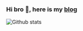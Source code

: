 ### Hi bro 👋, here is my [blog](https://blog.jogiter.cn/)

![Github stats](https://github-readme-stats.vercel.app/api?username=jogiter&show_icons=true&bg_color=343640&theme=tokyonight&hide_border=true)

<!--
**Jogiter/Jogiter** is a ✨ _special_ ✨ repository because its `README.md` (this file) appears on your GitHub profile.

Here are some ideas to get you started:

- 🔭 I’m currently working on ...
- 🌱 I’m currently learning ...
- 👯 I’m looking to collaborate on ...
- 🤔 I’m looking for help with ...
- 💬 Ask me about ...
- 📫 How to reach me: ...
- 😄 Pronouns: ...
- ⚡ Fun fact: ...
-->
